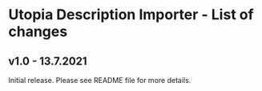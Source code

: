 # Utopia Description Importer - List of changes

## v1.0 - 13.7.2021
Initial release. Please see README file for more details.